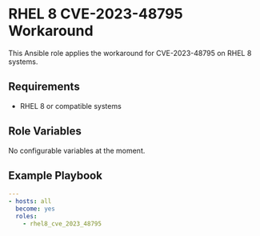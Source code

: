 # RHEL 8 CVE-2023-48795 Workaround

This Ansible role applies the workaround for CVE-2023-48795 on RHEL 8 systems.

## Requirements

- RHEL 8 or compatible systems

## Role Variables

No configurable variables at the moment.

## Example Playbook

```yaml
---
- hosts: all
  become: yes
  roles:
    - rhel8_cve_2023_48795
